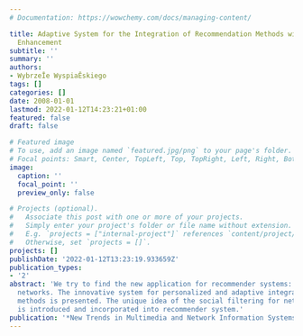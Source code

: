 ```yaml
---
# Documentation: https://wowchemy.com/docs/managing-content/

title: Adaptive System for the Integration of Recommendation Methods with Social Filtering
  Enhancement
subtitle: ''
summary: ''
authors:
- WybrzeĪe WyspiaĔskiego
tags: []
categories: []
date: 2008-01-01
lastmod: 2022-01-12T14:23:21+01:00
featured: false
draft: false

# Featured image
# To use, add an image named `featured.jpg/png` to your page's folder.
# Focal points: Smart, Center, TopLeft, Top, TopRight, Left, Right, BottomLeft, Bottom, BottomRight.
image:
  caption: ''
  focal_point: ''
  preview_only: false

# Projects (optional).
#   Associate this post with one or more of your projects.
#   Simply enter your project's folder or file name without extension.
#   E.g. `projects = ["internal-project"]` references `content/project/deep-learning/index.md`.
#   Otherwise, set `projects = []`.
projects: []
publishDate: '2022-01-12T13:23:19.933659Z'
publication_types:
- '2'
abstract: 'We try to find the new application for recommender systems: online social
  networks. The innovative system for personalized and adaptive integration of recommendation
  methods is presented. The unique idea of the social filtering for network members
  is introduced and incorporated into recommender system.'
publication: '*New Trends in Multimedia and Network Information Systems*'
---
```

